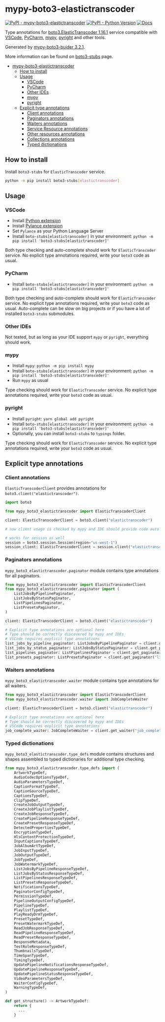 # mypy-boto3-elastictranscoder

[![PyPI - mypy-boto3-elastictranscoder](https://img.shields.io/pypi/v/mypy-boto3-elastictranscoder.svg?color=blue)](https://pypi.org/project/mypy-boto3-elastictranscoder)
[![PyPI - Python Version](https://img.shields.io/pypi/pyversions/mypy-boto3-elastictranscoder.svg?color=blue)](https://pypi.org/project/mypy-boto3-elastictranscoder)
[![Docs](https://img.shields.io/readthedocs/mypy-boto3-builder.svg?color=blue)](https://mypy-boto3-builder.readthedocs.io/)

Type annotations for
[boto3.ElasticTranscoder 1.16.1](https://boto3.amazonaws.com/v1/documentation/api/1.16.1/reference/services/elastictranscoder.html#ElasticTranscoder) service
compatible with
[VSCode](https://code.visualstudio.com/),
[PyCharm](https://www.jetbrains.com/pycharm/),
[mypy](https://github.com/python/mypy),
[pyright](https://github.com/microsoft/pyright)
and other tools.

Generated by [mypy-boto3-buider 3.2.1](https://github.com/vemel/mypy_boto3_builder).

More information can be found on [boto3-stubs](https://pypi.org/project/boto3-stubs/) page.

- [mypy-boto3-elastictranscoder](#mypy-boto3-elastictranscoder)
  - [How to install](#how-to-install)
  - [Usage](#usage)
    - [VSCode](#vscode)
    - [PyCharm](#pycharm)
    - [Other IDEs](#other-ides)
    - [mypy](#mypy)
    - [pyright](#pyright)
  - [Explicit type annotations](#explicit-type-annotations)
    - [Client annotations](#client-annotations)
    - [Paginators annotations](#paginators-annotations)
    - [Waiters annotations](#waiters-annotations)
    - [Service Resource annotations](#service-resource-annotations)
    - [Other resources annotations](#other-resources-annotations)
    - [Collections annotations](#collections-annotations)
    - [Typed dictionations](#typed-dictionations)

## How to install

Install `boto3-stubs` for `ElasticTranscoder` service.

```bash
python -m pip install boto3-stubs[elastictranscoder]
```

## Usage

### VSCode

- Install [Python extension](https://marketplace.visualstudio.com/items?itemName=ms-python.python)
- Install [Pylance extension](https://marketplace.visualstudio.com/items?itemName=ms-python.vscode-pylance)
- Set `Pylance` as your Python Language Server
- Install `boto-stubs[elastictranscoder]` in your environment: `python -m pip install 'boto3-stubs[elastictranscoder]'`

Both type checking and auto-complete should work for `ElasticTranscoder` service.
No explicit type annotations required, write your `boto3` code as usual.

### PyCharm

- Install `boto-stubs[elastictranscoder]` in your environment: `python -m pip install 'boto3-stubs[elastictranscoder]'`

Both type checking and auto-complete should work for `ElasticTranscoder` service.
No explicit type annotations required, write your `boto3` code as usual.
Auto-complete can be slow on big projects or if you have a lot of installed `boto3-stubs` submodules.

### Other IDEs

Not tested, but as long as your IDE support `mypy` or `pyright`, everything should work.

### mypy

- Install `mypy`: `python -m pip install mypy`
- Install `boto-stubs[elastictranscoder]` in your environment: `python -m pip install 'boto3-stubs[elastictranscoder]'`
- Run `mypy` as usual

Type checking should work for `ElasticTranscoder` service.
No explicit type annotations required, write your `boto3` code as usual.

### pyright

- Install `pyright`: `yarn global add pyright`
- Install `boto-stubs[elastictranscoder]` in your environment: `python -m pip install 'boto3-stubs[elastictranscoder]'`
- Optionally, you can install `boto3-stubs` to `typings` folder.

Type checking should work for `ElasticTranscoder` service.
No explicit type annotations required, write your `boto3` code as usual.

## Explicit type annotations

### Client annotations

`ElasticTranscoderClient` provides annotations for `boto3.client("elastictranscoder")`.

```python
import boto3

from mypy_boto3_elastictranscoder import ElasticTranscoderClient

client: ElasticTranscoderClient = boto3.client("elastictranscoder")

# now client usage is checked by mypy and IDE should provide code auto-complete

# works for session as well
session = boto3.session.Session(region="us-west-1")
session_client: ElasticTranscoderClient = session.client("elastictranscoder")
```

### Paginators annotations

`mypy_boto3_elastictranscoder.paginator` module contains type annotations for all paginators.

```python
from mypy_boto3_elastictranscoder import ElasticTranscoderClient
from mypy_boto3_elastictranscoder.paginator import (
    ListJobsByPipelinePaginator,
    ListJobsByStatusPaginator,
    ListPipelinesPaginator,
    ListPresetsPaginator,
)

client: ElasticTranscoderClient = boto3.client("elastictranscoder")

# Explicit type annotations are optional here
# Type should be correctly discovered by mypy and IDEs
# VSCode requires explicit type annotations
list_jobs_by_pipeline_paginator: ListJobsByPipelinePaginator = client.get_paginator("list_jobs_by_pipeline")
list_jobs_by_status_paginator: ListJobsByStatusPaginator = client.get_paginator("list_jobs_by_status")
list_pipelines_paginator: ListPipelinesPaginator = client.get_paginator("list_pipelines")
list_presets_paginator: ListPresetsPaginator = client.get_paginator("list_presets")
```


### Waiters annotations

`mypy_boto3_elastictranscoder.waiter` module contains type annotations for all waiters.

```python
from mypy_boto3_elastictranscoder import ElasticTranscoderClient
from mypy_boto3_elastictranscoder.waiter import JobCompleteWaiter

client: ElasticTranscoderClient = boto3.client("elastictranscoder")

# Explicit type annotations are optional here
# Type should be correctly discovered by mypy and IDEs
# VSCode requires explicit type annotations
job_complete_waiter: JobCompleteWaiter = client.get_waiter("job_complete")
```





### Typed dictionations

`mypy_boto3_elastictranscoder.type_defs` module contains structures and shapes assembled
to typed dictionaries for additional type checking.

```python
from mypy_boto3_elastictranscoder.type_defs import (
    ArtworkTypeDef,
    AudioCodecOptionsTypeDef,
    AudioParametersTypeDef,
    CaptionFormatTypeDef,
    CaptionSourceTypeDef,
    CaptionsTypeDef,
    ClipTypeDef,
    CreateJobOutputTypeDef,
    CreateJobPlaylistTypeDef,
    CreateJobResponseTypeDef,
    CreatePipelineResponseTypeDef,
    CreatePresetResponseTypeDef,
    DetectedPropertiesTypeDef,
    EncryptionTypeDef,
    HlsContentProtectionTypeDef,
    InputCaptionsTypeDef,
    JobAlbumArtTypeDef,
    JobInputTypeDef,
    JobOutputTypeDef,
    JobTypeDef,
    JobWatermarkTypeDef,
    ListJobsByPipelineResponseTypeDef,
    ListJobsByStatusResponseTypeDef,
    ListPipelinesResponseTypeDef,
    ListPresetsResponseTypeDef,
    NotificationsTypeDef,
    PaginatorConfigTypeDef,
    PermissionTypeDef,
    PipelineOutputConfigTypeDef,
    PipelineTypeDef,
    PlaylistTypeDef,
    PlayReadyDrmTypeDef,
    PresetTypeDef,
    PresetWatermarkTypeDef,
    ReadJobResponseTypeDef,
    ReadPipelineResponseTypeDef,
    ReadPresetResponseTypeDef,
    ResponseMetadata,
    TestRoleResponseTypeDef,
    ThumbnailsTypeDef,
    TimeSpanTypeDef,
    TimingTypeDef,
    UpdatePipelineNotificationsResponseTypeDef,
    UpdatePipelineResponseTypeDef,
    UpdatePipelineStatusResponseTypeDef,
    VideoParametersTypeDef,
    WaiterConfigTypeDef,
    WarningTypeDef,
)

def get_structure() -> ArtworkTypeDef:
    return {
      ...
    }
```
